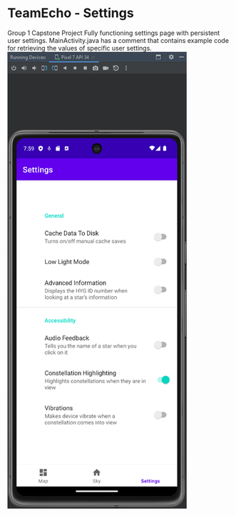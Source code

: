 # TeamEcho - Settings
Group 1 Capstone Project
Fully functioning settings page with persistent user settings.
MainActivity.java has a comment that contains example code for retrieving the values of specific user settings.
![Screenshot of emulator device](/screenshots/settings_demo.png?raw=true "Demo 2")